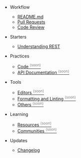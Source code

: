 * Workflow

  * [README.md](writing-readme.md)
  * [Pull Requests](pull-requests.md)
  * [Code Review](code-review.md)

* Starters

  * [Understanding REST](rest.md)

* Practices

  * [Code <sup style="color:gray">(soon)<sup>](code.md)
  * [API Documentation <sup style="color:gray">(soon)<sup>](api-doc.md)

* Tools

  * [Editors <sup style="color:gray">(soon)<sup>](editors.md)
  * [Formatting and Linting <sup style="color:gray">(soon)<sup>](f-and-l.md)
  * [Others <sup style="color:gray">(soon)<sup>](others.md)

* Learning

  * [Resources <sup style="color:gray">(soon)<sup>]()
  * [Communities <sup style="color:gray">(soon)<sup>]()

* Updates

  * [Changelog](changelog.md)
